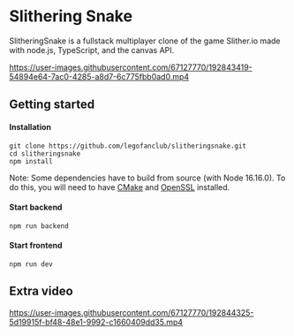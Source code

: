 # Slithering Snake

SlitheringSnake is a fullstack multiplayer clone of the game Slither.io made with node.js, TypeScript, and the canvas API.

https://user-images.githubusercontent.com/67127770/192843419-54894e64-7ac0-4285-a8d7-6c775fbb0ad0.mp4

## Getting started

#### Installation
```
git clone https://github.com/legofanclub/slitheringsnake.git
cd slitheringsnake
npm install
```
Note: Some dependencies have to build from source (with Node 16.16.0). To do this, you will need to have [CMake](https://cmake.org/) and [OpenSSL](https://www.openssl.org/) installed.

#### Start backend
```
npm run backend
```

#### Start frontend
```
npm run dev
```

## Extra video

https://user-images.githubusercontent.com/67127770/192844325-5d19915f-bf48-48e1-9992-c1660409dd35.mp4

